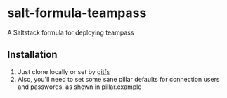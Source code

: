 salt-formula-teampass
=====================

A Saltstack formula for deploying teampass


Installation
------------

1. Just clone locally or set by [gitfs](http://docs.saltstack.com/en/latest/topics/tutorials/gitfs.html)
2. Also, you'll need to set some sane pillar defaults for connection users and passwords, as shown in pillar.example

